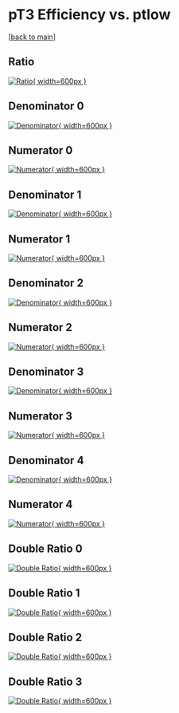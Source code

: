 # pT3 Efficiency vs. ptlow

[[back to main](./)]



## Ratio

[![Ratio](../mtv/var/pT3_loweta_0_1_eff_ptlow.png){ width=600px }](../mtv/var/pT3_loweta_0_1_eff_ptlow.pdf)

## Denominator 0

[![Denominator](../mtv/den/pT3_loweta_0_1_eff_ptlow_den0.png){ width=600px }](../mtv/den/pT3_loweta_0_1_eff_ptlow_den0.pdf)

## Numerator 0

[![Numerator](../mtv/num/pT3_loweta_0_1_eff_ptlow_num0.png){ width=600px }](../mtv/num/pT3_loweta_0_1_eff_ptlow_num0.pdf)

## Denominator 1

[![Denominator](../mtv/den/pT3_loweta_0_1_eff_ptlow_den1.png){ width=600px }](../mtv/den/pT3_loweta_0_1_eff_ptlow_den1.pdf)

## Numerator 1

[![Numerator](../mtv/num/pT3_loweta_0_1_eff_ptlow_num1.png){ width=600px }](../mtv/num/pT3_loweta_0_1_eff_ptlow_num1.pdf)

## Denominator 2

[![Denominator](../mtv/den/pT3_loweta_0_1_eff_ptlow_den2.png){ width=600px }](../mtv/den/pT3_loweta_0_1_eff_ptlow_den2.pdf)

## Numerator 2

[![Numerator](../mtv/num/pT3_loweta_0_1_eff_ptlow_num2.png){ width=600px }](../mtv/num/pT3_loweta_0_1_eff_ptlow_num2.pdf)

## Denominator 3

[![Denominator](../mtv/den/pT3_loweta_0_1_eff_ptlow_den3.png){ width=600px }](../mtv/den/pT3_loweta_0_1_eff_ptlow_den3.pdf)

## Numerator 3

[![Numerator](../mtv/num/pT3_loweta_0_1_eff_ptlow_num3.png){ width=600px }](../mtv/num/pT3_loweta_0_1_eff_ptlow_num3.pdf)

## Denominator 4

[![Denominator](../mtv/den/pT3_loweta_0_1_eff_ptlow_den4.png){ width=600px }](../mtv/den/pT3_loweta_0_1_eff_ptlow_den4.pdf)

## Numerator 4

[![Numerator](../mtv/num/pT3_loweta_0_1_eff_ptlow_num4.png){ width=600px }](../mtv/num/pT3_loweta_0_1_eff_ptlow_num4.pdf)

## Double Ratio 0

[![Double Ratio](../mtv/ratio/pT3_loweta_0_1_eff_ptlow_ratio0.png){ width=600px }](../mtv/ratio/pT3_loweta_0_1_eff_ptlow_ratio0.pdf)

## Double Ratio 1

[![Double Ratio](../mtv/ratio/pT3_loweta_0_1_eff_ptlow_ratio1.png){ width=600px }](../mtv/ratio/pT3_loweta_0_1_eff_ptlow_ratio1.pdf)

## Double Ratio 2

[![Double Ratio](../mtv/ratio/pT3_loweta_0_1_eff_ptlow_ratio2.png){ width=600px }](../mtv/ratio/pT3_loweta_0_1_eff_ptlow_ratio2.pdf)

## Double Ratio 3

[![Double Ratio](../mtv/ratio/pT3_loweta_0_1_eff_ptlow_ratio3.png){ width=600px }](../mtv/ratio/pT3_loweta_0_1_eff_ptlow_ratio3.pdf)

